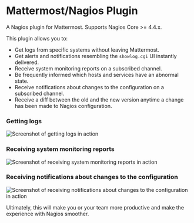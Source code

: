 # Mattermost/Nagios Plugin

A Nagios plugin for Mattermost. Supports Nagios Core >= 4.4.x.

This plugin allows you to:

* Get logs from specific systems without leaving Mattermost.
* Get alerts and notifications resembling the `showlog.cgi` UI instantly delivered.
* Receive system monitoring reports on a subscribed channel.
* Be frequently informed which hosts and services have an abnormal state.
* Receive notifications about changes to the configuration on a subscribed channel.
* Receive a diff between the old and the new version anytime a change has been made to Nagios configuration.

### Getting logs

![Screenshot of getting logs in action](../screenshots/logs.png)

### Receiving system monitoring reports

![Screenshot of receiving system monitoring reports in action](../screenshots/reports.png)

### Receiving notifications about changes to the configuration

![Screenshot of receiving notifications about changes to the configuration in action](../screenshots/changes.png)

Ultimately, this will make you or your team more productive and make the experience with Nagios smoother.
